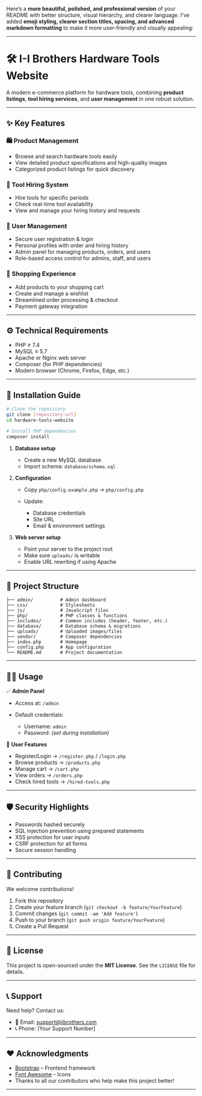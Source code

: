 Here’s a **more beautiful, polished, and professional version** of your README with better structure, visual hierarchy, and clearer language.
I've added **emoji styling, clearer section titles, spacing, and advanced markdown formatting** to make it more user-friendly and visually appealing:

---

# 🛠️ **I-I Brothers Hardware Tools Website**

A modern e-commerce platform for hardware tools, combining **product listings**, **tool hiring services**, and **user management** in one robust solution.

---

## ✨ **Key Features**

### 🛍️ Product Management

* Browse and search hardware tools easily
* View detailed product specifications and high-quality images
* Categorized product listings for quick discovery

### 🔧 Tool Hiring System

* Hire tools for specific periods
* Check real-time tool availability
* View and manage your hiring history and requests

### 👤 User Management

* Secure user registration & login
* Personal profiles with order and hiring history
* Admin panel for managing products, orders, and users
* Role-based access control for admins, staff, and users

### 🛒 Shopping Experience

* Add products to your shopping cart
* Create and manage a wishlist
* Streamlined order processing & checkout
* Payment gateway integration

---

## ⚙️ **Technical Requirements**

* PHP ≥ 7.4
* MySQL ≥ 5.7
* Apache or Nginx web server
* Composer (for PHP dependencies)
* Modern browser (Chrome, Firefox, Edge, etc.)

---

## 🚀 **Installation Guide**

```bash
# Clone the repository
git clone [repository-url]
cd hardware-tools-website

# Install PHP dependencies
composer install
```

1. **Database setup**

   * Create a new MySQL database
   * Import schema: `database/schema.sql`

2. **Configuration**

   * Copy `php/config.example.php` → `php/config.php`
   * Update:

     * Database credentials
     * Site URL
     * Email & environment settings

3. **Web server setup**

   * Point your server to the project root
   * Make sure `uploads/` is writable
   * Enable URL rewriting if using Apache

---

## 📁 **Project Structure**

```
├── admin/          # Admin dashboard
├── css/            # Stylesheets
├── js/             # JavaScript files
├── php/            # PHP classes & functions
├── includes/       # Common includes (header, footer, etc.)
├── database/       # Database schema & migrations
├── uploads/        # Uploaded images/files
├── vendor/         # Composer dependencies
├── index.php       # Homepage
├── config.php      # App configuration
└── README.md       # Project documentation
```

---

## 👨‍💻 **Usage**

✅ **Admin Panel**

* Access at: `/admin`
* Default credentials:

  * Username: `admin`
  * Password: *(set during installation)*

🛒 **User Features**

* Register/Login → `/register.php` / `/login.php`
* Browse products → `/products.php`
* Manage cart → `/cart.php`
* View orders → `/orders.php`
* Check hired tools → `/hired-tools.php`

---

## 🛡️ **Security Highlights**

* Passwords hashed securely
* SQL injection prevention using prepared statements
* XSS protection for user inputs
* CSRF protection for all forms
* Secure session handling

---

## 🤝 **Contributing**

We welcome contributions!

1. Fork this repository
2. Create your feature branch (`git checkout -b feature/YourFeature`)
3. Commit changes (`git commit -am 'Add feature'`)
4. Push to your branch (`git push origin feature/YourFeature`)
5. Create a Pull Request

---

## 📄 **License**

This project is open-sourced under the **MIT License**.
See the `LICENSE` file for details.

---

## 📞 **Support**

Need help? Contact us:

* 📧 Email: [support@iibrothers.com](mailto:support@iibrothers.com)
* 📞 Phone: \[Your Support Number]

---

## ❤️ **Acknowledgments**

* [Bootstrap](https://getbootstrap.com) – Frontend framework
* [Font Awesome](https://fontawesome.com) – Icons
* Thanks to all our contributors who help make this project better!

---

